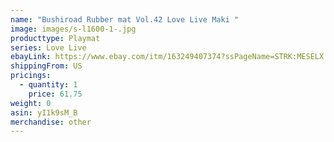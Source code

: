 ```yaml
---
name: "Bushiroad Rubber mat Vol.42 Love Live Maki "
image: images/s-l1600-1-.jpg
producttype: Playmat
series: Love Live
ebayLink: https://www.ebay.com/itm/163249407374?ssPageName=STRK:MESELX:IT&_trksid=p3984.m1555.l2648
shippingFrom: US
pricings:
  - quantity: 1
    price: 61.75
weight: 0
asin: yI1k9sM_B
merchandise: other
---
```

